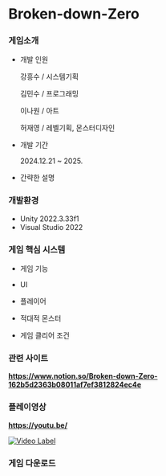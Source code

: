 # Broken-down-Zero


### 게임소개
+ 개발 인원
  
    강흥수 / 시스템기획

    김민수 / 프로그래밍

    이나원 / 아트

    허재영 / 레벨기획, 몬스터디자인
  
+ 개발 기간
  
    2024.12.21 ~ 2025.
  
+ 간략한 설명
  
    
  

### 개발환경
+ Unity 2022.3.33f1
+ Visual Studio 2022


### 게임 핵심 시스템
+ 게임 기능

  


+ UI


  

+ 플레이어

  


+ 적대적 몬스터

  


+ 게임 클리어 조건

  


### 관련 사이트

**https://www.notion.so/Broken-down-Zero-162b5d2363b08011af7ef3812824ec4e**

### 플레이영상
**https://youtu.be/**

[![Video Label](http://img.youtube.com/)](https://youtu.be/)

### 게임 다운로드


